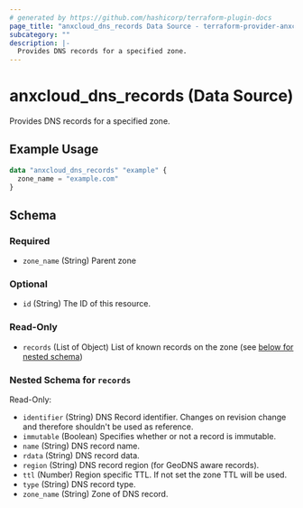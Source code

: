 ```yaml
---
# generated by https://github.com/hashicorp/terraform-plugin-docs
page_title: "anxcloud_dns_records Data Source - terraform-provider-anxcloud"
subcategory: ""
description: |-
  Provides DNS records for a specified zone.
---
```


# anxcloud_dns_records (Data Source)

Provides DNS records for a specified zone.

## Example Usage

```terraform
data "anxcloud_dns_records" "example" {
  zone_name = "example.com"
}
```

<!-- schema generated by tfplugindocs -->
## Schema

### Required

- `zone_name` (String) Parent zone

### Optional

- `id` (String) The ID of this resource.

### Read-Only

- `records` (List of Object) List of known records on the zone (see [below for nested schema](#nestedatt--records))

<a id="nestedatt--records"></a>
### Nested Schema for `records`

Read-Only:

- `identifier` (String) DNS Record identifier. Changes on revision change and therefore shouldn't be used as reference.
- `immutable` (Boolean) Specifies whether or not a record is immutable.
- `name` (String) DNS record name.
- `rdata` (String) DNS record data.
- `region` (String) DNS record region (for GeoDNS aware records).
- `ttl` (Number) Region specific TTL. If not set the zone TTL will be used.
- `type` (String) DNS record type.
- `zone_name` (String) Zone of DNS record.


